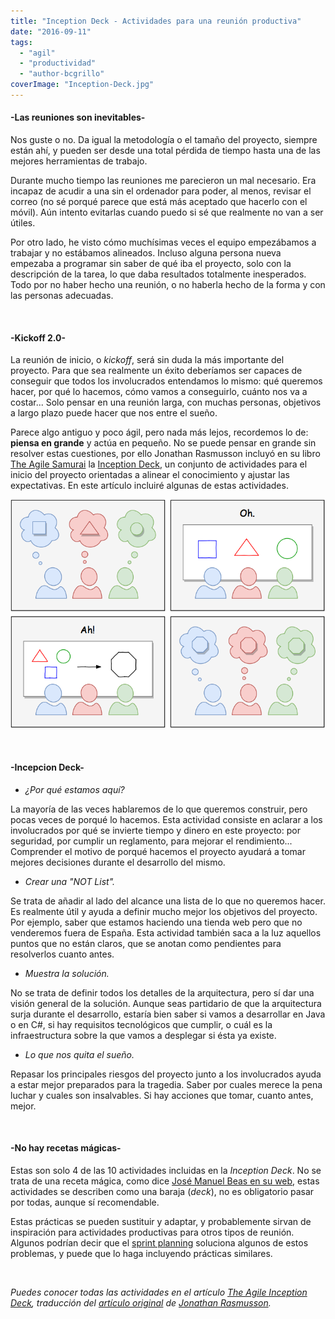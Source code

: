 ```yaml
---
title: "Inception Deck - Actividades para una reunión productiva"
date: "2016-09-11"
tags: 
  - "agil"
  - "productividad"
  - "author-bcgrillo"
coverImage: "Inception-Deck.jpg"
---
```


#### \-Las reuniones son inevitables-

Nos guste o no. Da igual la metodología o el tamaño del proyecto, siempre están ahí, y pueden ser desde una total pérdida de tiempo hasta una de las mejores herramientas de trabajo.

Durante mucho tiempo las reuniones me parecieron un mal necesario. Era incapaz de acudir a una sin el ordenador para poder, al menos, revisar el correo (no sé porqué parece que está más aceptado que hacerlo con el móvil). Aún intento evitarlas cuando puedo si sé que realmente no van a ser útiles.

Por otro lado, he visto cómo muchísimas veces el equipo empezábamos a trabajar y no estábamos alineados. Incluso alguna persona nueva empezaba a programar sin saber de qué iba el proyecto, solo con la descripción de la tarea, lo que daba resultados totalmente inesperados. Todo por no haber hecho una reunión, o no haberla hecho de la forma y con las personas adecuadas.

 

#### \-Kickoff 2.0-

La reunión de inicio, o _kickoff_, será sin duda la más importante del proyecto. Para que sea realmente un éxito deberíamos ser capaces de conseguir que todos los involucrados entendamos lo mismo: qué queremos hacer, por qué lo hacemos, cómo vamos a conseguirlo, cuánto nos va a costar... Solo pensar en una reunión larga, con muchas personas, objetivos a largo plazo puede hacer que nos entre el sueño.

Parece algo antiguo y poco ágil, pero nada más lejos, recordemos lo de: **piensa en grande** y actúa en pequeño. No se puede pensar en grande sin resolver estas cuestiones, por ello Jonathan Rasmusson incluyó en su libro [The Agile Samurai](https://pragprog.com/titles/jtrap/the-agile-samurai) la [Inception Deck](https://agilewarrior.wordpress.com/2010/11/06/the-agile-inception-deck/), un conjunto de actividades para el inicio del proyecto orientadas a alinear el conocimiento y ajustar las expectativas. En este artículo incluiré algunas de estas actividades.

![Inception Deck](/images/InceptionDeck.png)

 

#### \-Incepcion Deck-

- _¿Por qué estamos aquí?_

La mayoría de las veces hablaremos de lo que queremos construir, pero pocas veces de porqué lo hacemos. Esta actividad consiste en aclarar a los involucrados por qué se invierte tiempo y dinero en este proyecto: por seguridad, por cumplir un reglamento, para mejorar el rendimiento... Comprender el motivo de porqué hacemos el proyecto ayudará a tomar mejores decisiones durante el desarrollo del mismo.

- _Crear una "NOT List"._

Se trata de añadir al lado del alcance una lista de lo que no queremos hacer. Es realmente útil y ayuda a definir mucho mejor los objetivos del proyecto. Por ejemplo, saber que estamos haciendo una tienda web pero que no venderemos fuera de España. Esta actividad también saca a la luz aquellos puntos que no están claros, que se anotan como pendientes para resolverlos cuanto antes.

- _Muestra la solución._

No se trata de definir todos los detalles de la arquitectura, pero sí dar una visión general de la solución. Aunque seas partidario de que la arquitectura surja durante el desarrollo, estaría bien saber si vamos a desarrollar en Java o en C#, si hay requisitos tecnológicos que cumplir, o cuál es la infraestructura sobre la que vamos a desplegar si ésta ya existe.

- _Lo que nos quita el sueño._

Repasar los principales riesgos del proyecto junto a los involucrados ayuda a estar mejor preparados para la tragedia. Saber por cuales merece la pena luchar y cuales son insalvables. Si hay acciones que tomar, cuanto antes, mejor.

 

#### \-No hay recetas mágicas-

Estas son solo 4 de las 10 actividades incluidas en la _Inception Deck_. No se trata de una receta mágica, como dice [José Manuel Beas en su web](http://jmbeas.es/guias/agile-inception/), estas actividades se describen como una baraja (_deck_), no es obligatorio pasar por todas, aunque sí recomendable.

Estas prácticas se pueden sustituir y adaptar, y probablemente sirvan de inspiración para actividades productivas para otros tipos de reunión. Algunos podrían decir que el [sprint planning](https://proyectosagiles.org/planificacion-iteracion-sprint-planning/) soluciona algunos de estos problemas, y puede que lo haga incluyendo prácticas similares.

 

_Puedes conocer todas las actividades en el artículo [The Agile Inception Deck](https://lanalua.com/blog/the-agile-inception-deck), traducción del [artículo original](https://agilewarrior.wordpress.com/2010/11/06/the-agile-inception-deck/#comment-15039) de [Jonathan Rasmusson](https://agilewarrior.wordpress.com/about/)._
